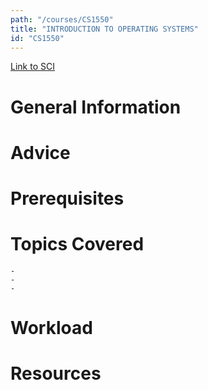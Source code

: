 ```yaml
---
path: "/courses/CS1550"
title: "INTRODUCTION TO OPERATING SYSTEMS"
id: "CS1550"
---
```

[Link to SCI]("http://courses.sci.pitt.edu/courses/courses/view/CS-1550")

# General Information

# Advice


# Prerequisites
<!-- PREREQ_REPLACEMENT (Do not remove) -->

<!-- END PREREQ_REPLACEMENT (Do not remove) -->
# Topics Covered
	- 
	-
	-
# Workload

<!-- TESTIMONIALS
# Testimonials
This gets replaced with Gatsby, its
data comes from Google Sheets for easier
editing!
-->

# Resources
